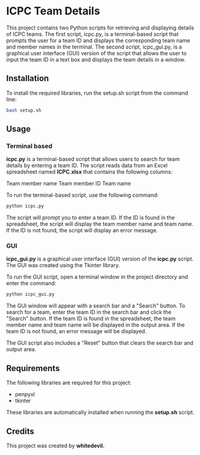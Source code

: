 # ICPC Team Details

This project contains two Python scripts for retrieving and displaying details of ICPC teams. The first script, icpc.py, is a terminal-based script that prompts the user for a team ID and displays the corresponding team name and member names in the terminal. The second script, icpc\_gui.py, is a graphical user interface (GUI) version of the script that allows the user to input the team ID in a text box and displays the team details in a window.

## Installation

To install the required libraries, run the setup.sh script from the command line:

```bash
bash setup.sh
```

## Usage
### Terminal based

**icpc.py** is a terminal-based script that allows users to search for team details by entering a team ID. The script reads data from an Excel spreadsheet named **ICPC.xlsx** that contains the following columns:

Team member name
Team member ID
Team name

To run the terminal-based script, use the following command:

```bash
python icpc.py
```

The script will prompt you to enter a team ID. If the ID is found in the spreadsheet, the script will display the team member name and team name. If the ID is not found, the script will display an error message.

### GUI
**icpc_gui.py** is a graphical user interface (GUI) version of the **icpc.py** script. The GUI was created using the Tkinter library.

To run the GUI script, open a terminal window in the project directory and enter the command:

```bash
python icpc_gui.py
```
The GUI window will appear with a search bar and a "Search" button. To search for a team, enter the team ID in the search bar and click the "Search" button. If the team ID is found in the spreadsheet, the team member name and team name will be displayed in the output area. If the team ID is not found, an error message will be displayed.

The GUI script also includes a "Reset" button that clears the search bar and output area.

## Requirements

The following libraries are required for this project:

- penpyxl
- tkinter

These libraries are automatically installed when running the **setup.sh** script.

## Credits

This project was created by **whitedevil.**
